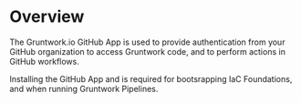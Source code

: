 # Overview

The Gruntwork.io GitHub App is used to provide authentication from your GitHub organization to access Gruntwork code, and to perform actions in GitHub workflows.

Installing the GitHub App and is required for bootsrapping IaC Foundations, and when running Gruntwork Pipelines.


<!-- ##DOCS-SOURCER-START
{
  "sourcePlugin": "local-copier",
  "hash": "c98a1ece7bea2cede56a4584a0f190ed"
}
##DOCS-SOURCER-END -->
